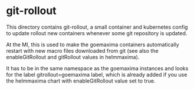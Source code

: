 git-rollout
===========

This directory contains git-rollout, a small container and kubernetes config to update
rollout new containers whenever some git repository is updated.

At the MI, this is used to make the goemaxima containers automatically restart with new
macro files downloaded from git (see also the enableGitRollout and gitRollout values
in helmmaxima).

It has to be in the same namespace as the goemaxima instances and looks for the label
gitrollout=goemaxima label, which is already added if you use the helmmaxima chart with
enableGitRollout value set to true.
